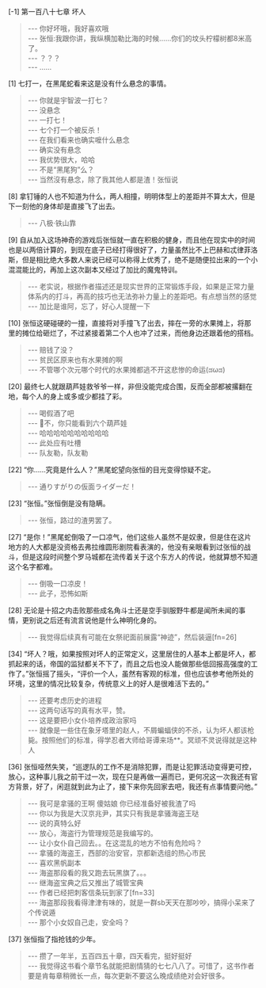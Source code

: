 
[-1] 第一百八十七章 坏人
>--- 你好坏哦，我好喜欢哦<br>
>--- 张恒:我跟你讲，我纵横加勒比海的时候……你们的坟头柠檬树都8米高了。<br>
>--- ？？？<br>
>--- ……<br>

[1] 七打一，在黑尾蛇看来这是没有什么悬念的事情。
>--- 你就是宇智波一打七？<br>
>--- 没悬念<br>
>--- 一打七！<br>
>--- 七个打一个被反杀！<br>
>--- 在我们看来也确实嚒什么悬念<br>
>--- 确实没有悬念<br>
>--- 我优势很大，哈哈<br>
>--- 不是“黑尾狗”么？<br>
>--- 当然沒有悬念，除了我其他人都是渣！张恒说<br>

[8] 拿钉锤的人也不知道为什么，两人相撞，明明体型上的差距并不算太大，但是下一刻他的身体却是直接飞了出去。
>--- 八极·铁山靠<br>

[9] 自从加入这场神奇的游戏后张恒就一直在积极的健身，而且他在现实中的时间也是以两倍计算的，到现在底子已经打得很好了，力量虽然比不上巴赫和忒律菲洛斯，但是相比绝大多数人来说已经可以称得上优秀了，绝不是随便拉出来的一个小混混能比的，再加上这次副本又经过了加比的魔鬼特训。
>--- 老实说，根据作者描述还是现实世界的正常锻炼手段，如果是正常力量体系内的打斗，再高的技巧也无法弥补力量上的差距吧。有点想当然的感觉<br>
>--- 加比是谁阿，忘了，好心人提醒一下<br>

[10] 张恒这硬碰硬的一撞，直接将对手撞飞了出去，摔在一旁的水果摊上，将那里的摊位给砸烂了，不过紧接着第二个人也冲了过来，而他身边还跟着他的搭档。
>--- 赔钱了没？<br>
>--- 贫民区原来也有水果摊的啊<br>
>--- 不管哪个次元哪个时代的水果摊都逃不开这悲惨的命运(ಡωಡ)<br>

[20] 最终七人就跟葫芦娃救爷爷一样，非但没能完成合围，反而全部都被撂翻在地，每个人的身上或多或少都挂了彩。
>--- 喝假酒了吧<br>
>--- 🌚不，你只能看到六个葫芦娃<br>
>--- 哈哈哈哈哈哈哈哈哈哈<br>
>--- 此处应有吐槽<br>
>--- 队友勒，队友勒<br>

[22] “你……究竟是什么人？”黑尾蛇望向张恒的目光变得惊疑不定。
>--- 通りすがりの仮面ライダーだ！<br>

[23] “张恒。”张恒倒是没有隐瞒。
>--- 张恒，路过的渣男罢了。<br>

[27] “是你！”黑尾蛇倒吸了一口凉气，他们这些人虽然不是奴隶，但是住在这片地方的人大都是没资格去弗拉维圆形剧院看表演的，他没有亲眼看到过张恒的战斗，但是这段时间整个罗马城都在流传着关于这个东方人的传说，他就算想不知道这个名字都难。
>--- 倒吸一口凉皮！<br>
>--- 此子，恐怖如斯<br>

[28] 无论是十招之内击败那些成名角斗士还是空手驯服野牛都是闻所未闻的事情，更别说之后还有流言说他是什么神明化身的。
>--- 我觉得后续真有可能在女祭祀面前展露“神迹”，然后装逼[fn=26]<br>

[34] “坏人？哦，如果按照对坏人的正常定义，这里居住的人基本上都是坏人，都抓起来的话，帝国的监狱都关不下了，而且之后也没人能做那些低回报高强度的工作了。”张恒摇了摇头，“评价一个人，虽然有客观的标准，但也应该参考他所处的环境，这里的情况比较复杂，传统意义上的好人是很难活下去的。”
>--- 还要考虑历史的进程<br>
>--- 这两句话写的真有水平，赞。<br>
>--- 这是要把小女仆培养成政治家吗<br>
>--- 就像是一些住在象牙塔里的赵人，不屑蝙蝠侠的不杀，认为坏人都该枪毙。按照他们的标准，得学忍者大师给哥谭来场**。冥顽不灵说得就是这种人<br>

[36] 张恒哑然失笑，“巡逻队的工作不是消除犯罪，而是让犯罪活动变得更可控，放心，这种事儿我之前干过一次，现在只是再做一遍而已，更何况这一次我还有官方背景，好了，闲逛就到此为止了，接下来你先回家去吧，我还有点事情要问他。”
>--- 我可是拿骚的王啊 傻姑娘 你已经准备好被我渣了吗<br>
>--- 你以为我是大汉京兆尹，其实只有我是拿骚海盗王哒<br>
>--- 说的真特么好<br>
>--- 放心，海盗行为管理规范是我编写的。<br>
>--- 让小女仆自己回去。。在这混乱的地方不怕有危险吗？<br>
>--- 拿骚的海盗王，西部的治安官，京都新选组的热心市民<br>
>--- 喜欢黑帆副本<br>
>--- 海盗那段看的我又跑去玩黑旗了。。。<br>
>--- 继海盗宝典之后又推出了城管宝典<br>
>--- 作者已经把刺客信条玩到家了[fn=33]<br>
>--- 海盗那段我看得津津有味的，就是一群sb天天在那吵吵，搞得小呆来了个传说遁<br>
>--- 那个小女奴自己走，安全吗？<br>

[37] 张恒指了指抢钱的少年。
>--- 攒了一年半，五百四五十章，四天看完，挺好挺好<br>
>--- 我觉得这书看个章节名就能把剧情猜的七七八八了。可惜了，这书作者要是肯每章稍微长一点，每次更新不要这么晚成绩绝对会好很多。<br>
